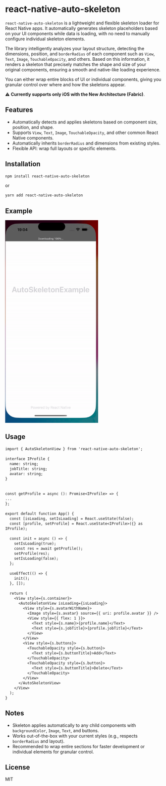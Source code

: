 # react-native-auto-skeleton

`react-native-auto-skeleton` is a lightweight and flexible skeleton loader for React Native apps. It automatically generates skeleton placeholders based on your UI components while data is loading, with no need to manually configure individual skeleton elements.

The library intelligently analyzes your layout structure, detecting the dimensions, position, and `borderRadius` of each component such as `View`, `Text`, `Image`, `TouchableOpacity`, and others. Based on this information, it renders a skeleton that precisely matches the shape and size of your original components, ensuring a smooth and native-like loading experience.

You can either wrap entire blocks of UI or individual components, giving you granular control over where and how the skeletons appear.

⚠️ **Currently supports only iOS with the New Architecture (Fabric)**.

## Features

- Automatically detects and applies skeletons based on component size, position, and shape.
- Supports `View`, `Text`, `Image`, `TouchableOpacity`, and other common React Native components.
- Automatically inherits `borderRadius` and dimensions from existing styles.
- Flexible API: wrap full layouts or specific elements.

## Installation

```bash
npm install react-native-auto-skeleton
```

or

```bash
yarn add react-native-auto-skeleton
```

## Example
<img src="./assets/demo.gif" width="300" />


## Usage

```tsx
import { AutoSkeletonView } from 'react-native-auto-skeleton';

interface IProfile {
  name: string;
  jobTitle: string;
  avatar: string;
}


const getProfile = async (): Promise<IProfile> => {
...
};

export default function App() {
  const [isLoading, setIsLoading] = React.useState(false);
  const [profile, setProfile] = React.useState<IProfile>({} as IProfile);

  const init = async () => {
    setIsLoading(true);
    const res = await getProfile();
    setProfile(res);
    setIsLoading(false);
  };

  useEffect(() => {
    init();
  }, []);

  return (
    <View style={s.container}>
      <AutoSkeletonView isLoading={isLoading}>
        <View style={s.avatarWithName}>
          <Image style={s.avatar} source={{ uri: profile.avatar }} />
          <View style={{ flex: 1 }}>
            <Text style={s.name}>{profile.name}</Text>
            <Text style={s.jobTitle}>{profile.jobTitle}</Text>
          </View>
        </View>
        <View style={s.buttons}>
          <TouchableOpacity style={s.button}>
            <Text style={s.buttonTitle}>Add</Text>
          </TouchableOpacity>
          <TouchableOpacity style={s.button}>
            <Text style={s.buttonTitle}>Delete</Text>
          </TouchableOpacity>
        </View>
      </AutoSkeletonView>
    </View>
  );
}
```

## Notes

- Skeleton applies automatically to any child components with `backgroundColor`, `Image`, `Text`, and buttons.
- Works out-of-the-box with your current styles (e.g., respects `borderRadius` and layout).
- Recommended to wrap entire sections for faster development or individual elements for granular control.

## License

MIT

